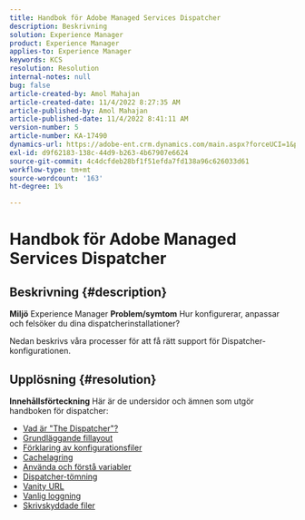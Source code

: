 ```yaml
---
title: Handbok för Adobe Managed Services Dispatcher
description: Beskrivning
solution: Experience Manager
product: Experience Manager
applies-to: Experience Manager
keywords: KCS
resolution: Resolution
internal-notes: null
bug: false
article-created-by: Amol Mahajan
article-created-date: 11/4/2022 8:27:35 AM
article-published-by: Amol Mahajan
article-published-date: 11/4/2022 8:41:11 AM
version-number: 5
article-number: KA-17490
dynamics-url: https://adobe-ent.crm.dynamics.com/main.aspx?forceUCI=1&pagetype=entityrecord&etn=knowledgearticle&id=aa983485-1a5c-ed11-9561-6045bd006704
exl-id: d9f62183-138c-44d9-b263-4b67907e6624
source-git-commit: 4c4dcfdeb28bf1f51efda7fd138a96c626033d61
workflow-type: tm+mt
source-wordcount: '163'
ht-degree: 1%

---
```


# Handbok för Adobe Managed Services Dispatcher

## Beskrivning {#description}

<b>Miljö</b>
Experience Manager
<b>Problem/symtom</b>
Hur konfigurerar, anpassar och felsöker du dina dispatcherinstallationer?

Nedan beskrivs våra processer för att få rätt support för Dispatcher-konfigurationen.


## Upplösning {#resolution}

<b>Innehållsförteckning</b>
Här är de undersidor och ämnen som utgör handboken för dispatcher:

- [Vad är &quot;The Dispatcher&quot;?](https://experienceleague.adobe.com/docs/experience-cloud-kcs/kbarticles/KA-17911.html%3Flang%3Den)
- [Grundläggande fillayout](https://experienceleague.adobe.com/docs/experience-cloud-kcs/kbarticles/KA-17502.html%3Flang%3Den)
- [Förklaring av konfigurationsfiler](https://experienceleague.adobe.com/docs/experience-cloud-kcs/kbarticles/KA-17477.html%3Flang%3Den)
- [Cachelagring](https://experienceleague.adobe.com/docs/experience-cloud-kcs/kbarticles/KA-17912.html%3Flang%3Den)
- [Använda och förstå variabler](https://experienceleague.adobe.com/docs/experience-cloud-kcs/kbarticles/KA-17487.html%3Flang%3Den)
- [Dispatcher-tömning](https://experienceleague.adobe.com/docs/experience-cloud-kcs/kbarticles/KA-17493.html%3Flang%3Den)
- [Vanity URL](https://experienceleague.adobe.com/docs/experience-cloud-kcs/kbarticles/KA-17463.html%3Flang%3Den)
- [Vanlig loggning](https://experienceleague.adobe.com/docs/experience-cloud-kcs/kbarticles/KA-17914.html%3Flang%3Den)
- [Skrivskyddade filer](https://experienceleague.adobe.com/docs/experience-cloud-kcs/kbarticles/KA-17483.html%3Flang%3Den)
